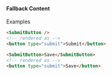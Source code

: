 #### Fallback Content

Examples

```html
<SubmitButton />
<!-- rendered as -->
<button type="submit">Submit</button>
```

```html
<SubmitButton>Save</SubmitButton>
<!-- rendered as -->
<button type="submit">Save</button>
```


<aside class="notes">
</aside>
